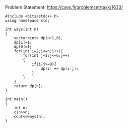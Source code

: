 Problem Statement: https://cses.fi/problemset/task/1633/
```
#include <bits/stdc++.h>
using namespace std;

int ways(int n)
{
    vector<int> dp(n+1,0);
    dp[1]=1;
    dp[0]=1;
    for(int i=2;i<=n;i++){
        for(int j=1;j<=6;j++)
        {
            if(i-j>=0){
                dp[i] += dp[i-j];
            }
        }
    }
    return dp[n];
}

int main()
{
    int n;
    cin>>n;
    cout<<ways(n);
}
```
